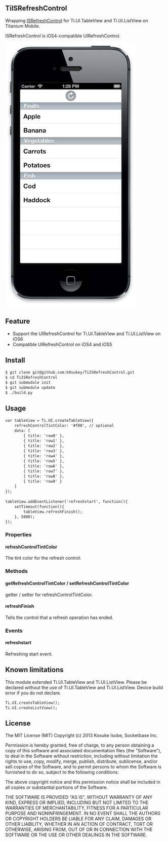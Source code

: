 ## TiISRefreshControl

Wrapping [ISRefreshControl](https://github.com/ishkawa/ISRefreshControl) for Ti.UI.TableView and Ti.UI.ListView on Titanium Mobile.

ISRefreshControl is iOS4-compatible UIRefreshControl.

![image](TiISRefreshControl.png)

## Feature
* Support the UIRefreshControl for Ti.UI.TableView and Ti.UI.ListView on iOS6
* Compatible UIRefreshControl on iOS4 and iOS5

## Install
```
$ git clone git@github.com:k0sukey/TiISRefreshControl.git
$ cd TiISRefreshControl
$ git submodule init
$ git submodule update
$ ./build.py
```

## Usage

```
var tableView = Ti.UI.createTableView({
	refreshControlTintColor: '#f00', // optional
	data: [
		{ title: 'row0' },
		{ title: 'row1' },
		{ title: 'row2' },
		{ title: 'row3' },
		{ title: 'row4' },
		{ title: 'row5' },
		{ title: 'row6' },
		{ title: 'row7' },
		{ title: 'row8' },
		{ title: 'row9' }
	]
});

tableView.addEventListener('refreshstart', function(){
	setTimeout(function(){
		tableView.refreshFinish();
	}, 5000);
});
```

### Properties
#### refreshControlTintColor
The tint color for the refresh control.

### Methods
#### getRefreshControlTintColor / setRefreshControlTintColor
getter / setter for refreshControlTintColor.

#### refreshFinish
Tells the control that a refresh operation has ended.

### Events
#### refreshstart
Refreshing start event.

## Known limitations
This module extended Ti.UI.TableView and Ti.UI.ListView.
Please be declared without the use of Ti.UI.TableView and Ti.UI.ListView.
Device build error if you do not declare.

```
Ti.UI.createTableView();
Ti.UI.createListView();
```

## License

The MIT License (MIT) Copyright (c) 2013 Kosuke Isobe, Socketbase Inc.

Permission is hereby granted, free of charge, to any person obtaining a copy of this software and associated documentation files (the "Software"), to deal in the Software without restriction, including without limitation the rights to use, copy, modify, merge, publish, distribute, sublicense, and/or sell copies of the Software, and to permit persons to whom the Software is furnished to do so, subject to the following conditions:

The above copyright notice and this permission notice shall be included in all copies or substantial portions of the Software.

THE SOFTWARE IS PROVIDED "AS IS", WITHOUT WARRANTY OF ANY KIND, EXPRESS OR IMPLIED, INCLUDING BUT NOT LIMITED TO THE WARRANTIES OF MERCHANTABILITY, FITNESS FOR A PARTICULAR PURPOSE AND NONINFRINGEMENT. IN NO EVENT SHALL THE AUTHORS OR COPYRIGHT HOLDERS BE LIABLE FOR ANY CLAIM, DAMAGES OR OTHER LIABILITY, WHETHER IN AN ACTION OF CONTRACT, TORT OR OTHERWISE, ARISING FROM, OUT OF OR IN CONNECTION WITH THE SOFTWARE OR THE USE OR OTHER DEALINGS IN THE SOFTWARE.
